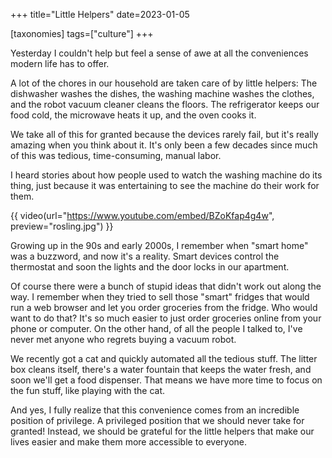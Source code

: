 +++
title="Little Helpers"
date=2023-01-05

[taxonomies]
tags=["culture"]
+++

Yesterday I couldn't help but feel a sense of awe at all the conveniences modern
life has to offer.

A lot of the chores in our household are taken care of by little helpers: The
dishwasher washes the dishes, the washing machine washes the clothes, and the
robot vacuum cleaner cleans the floors. The refrigerator keeps our food cold,
the microwave heats it up, and the oven cooks it.

We take all of this for granted because the devices rarely fail, but it's really
amazing when you think about it. It's only been a few decades since much of this
was tedious, time-consuming, manual labor.

I heard stories about how people used to watch the washing machine do its thing,
just because it was entertaining to see the machine do their work for them.

{{ video(url="https://www.youtube.com/embed/BZoKfap4g4w", preview="rosling.jpg") }}

Growing up in the 90s and early 2000s, I remember when "smart home" was a
buzzword, and now it's a reality. Smart devices control the thermostat and soon
the lights and the door locks in our apartment.

Of course there were a bunch of stupid ideas that didn't work out along the way.
I remember when they tried to sell those "smart" fridges that would run a web
browser and let you order groceries from the fridge. Who would want to do that?
It's so much easier to just order groceries online from your phone or computer.
On the other hand, of all the people I talked to, I've never met anyone who
regrets buying a vacuum robot.

We recently got a cat and quickly automated all the tedious stuff. The litter
box cleans itself, there's a water fountain that keeps the water fresh, and soon
we'll get a food dispenser. That means we have more time to focus on the fun
stuff, like playing with the cat.

And yes, I fully realize that this convenience comes from an incredible position of
privilege. A privileged position that we should never take for granted! Instead,
we should be grateful for the little helpers that make our lives easier and make
them more accessible to everyone.